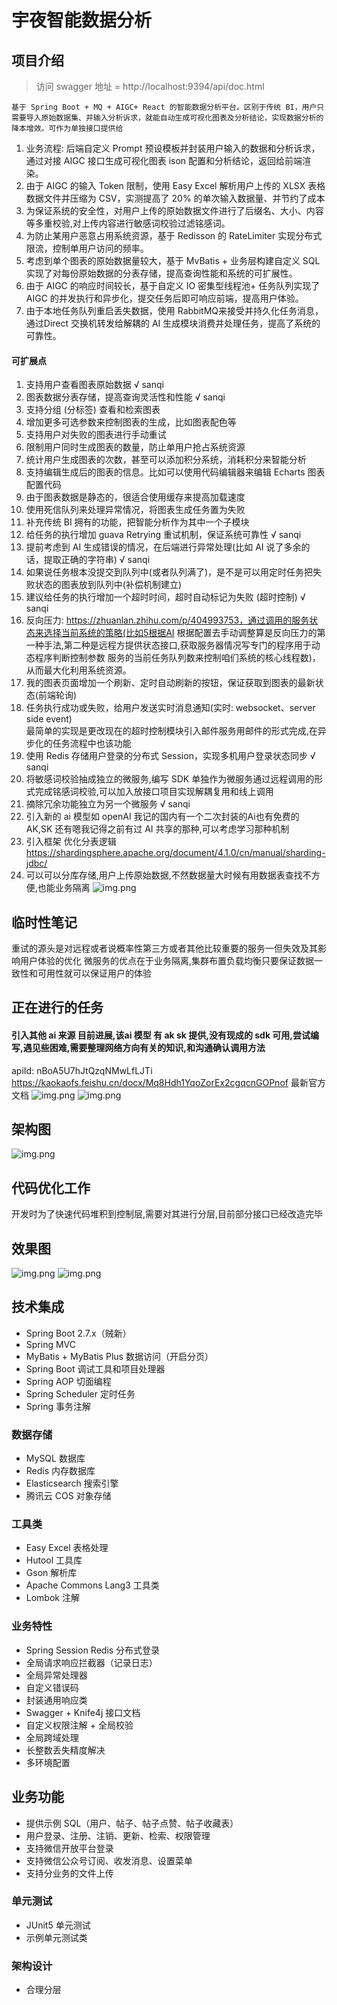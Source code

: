 # 宇夜智能数据分析

## 项目介绍

> 访问 swagger 地址 = http://localhost:9394/api/doc.html

    基于 Spring Boot + MQ + AIGC+ React 的智能数据分析平台。区别于传统 BI，用户只需要导入原始数据集、并输入分析诉求，就能自动生成可视化图表及分析结论，实现数据分析的降本增效。可作为单独接口提供给

1. 业务流程: 后端自定义 Prompt 预设模板并封装用户输入的数据和分析诉求，通过对接 AIGC 接口生成可视化图表 ison
   配置和分析结论，返回给前端渲染。
2. 由于 AIGC 的输入 Token 限制，使用 Easy Excel 解析用户上传的 XLSX 表格数据文件并压缩为 CSV，实测提高了 20%
   的单次输入数据量、并节约了成本
3. 为保证系统的安全性，对用户上传的原始数据文件进行了后缀名、大小、内容等多重校验,对上传内容进行敏感词校验过滤铭感词。
4. 为防止某用户恶意占用系统资源，基于 Redisson 的 RateLimiter 实现分布式限流，控制单用户访问的频率。
5. 考虑到单个图表的原始数据量较大，基于 MvBatis + 业务层构建自定义 SQL 实现了对每份原始数据的分表存储，提高查询性能和系统的可扩展性。
6. 由于 AIGC 的响应时间较长，基于自定义 IO 密集型线程池+ 任务队列实现了 AIGC
   的并发执行和异步化，提交任务后即可响应前端，提高用户体验。
7. 由于本地任务队列重启丢失数据，使用 RabbitMQ来接受并持久化任务消息，通过Direct 交换机转发给解耦的 AI
   生成模块消费并处理任务，提高了系统的可靠性。

#### 可扩展点

1. 支持用户查看图表原始数据 √ sanqi
2. 图表数据分表存储，提高查询灵活性和性能 √ sanqi
3. 支持分组 (分标签) 查看和检索图表
4. 增加更多可选参数来控制图表的生成，比如图表配色等
5. 支持用户对失败的图表进行手动重试
6. 限制用户同时生成图表的数量，防止单用户抢占系统资源
7. 统计用户生成图表的次数，甚至可以添加积分系统，消耗积分来智能分析
8. 支持编辑生成后的图表的信息。比如可以使用代码编辑器来编辑 Echarts 图表配置代码
9. 由于图表数据是静态的，很适合使用缓存来提高加载速度
19. 使用死信队列来处理异常情况，将图表生成任务置为失败
11. 补充传统 BI 拥有的功能，把智能分析作为其中一个子模块
12. 给任务的执行增加 guava Retrying 重试机制，保证系统可靠性 √ sanqi
13. 提前考虑到 AI 生成错误的情况，在后端进行异常处理(比如 AI 说了多余的话，提取正确的字符串) √ sanqi
14. 如果说任务根本没提交到队列中(或者队列满了)，是不是可以用定时任务把失败状态的图表放到队列中(补偿机制建立)
15. 建议给任务的执行增加一个超时时间，超时自动标记为失败 (超时控制) √ sanqi
16. 反向压力: https://zhuanlan.zhihu.com/p/404993753，通过调用的服务状态来选择当前系统的策略(比如5根据AI 
    根据配置去手动调整算是反向压力的第一种手法,第二种是远程方提供状态接口,获取服务器情况写专门的程序用于动态程序判断控制参数
    服务的当前任务队列数来控制咱们系统的核心线程数)，从而最大化利用系统资源。
17. 我的图表页面增加一个刷新、定时自动刷新的按钮，保证获取到图表的最新状态(前端轮询)
18. 任务执行成功或失败，给用户发送实时消息通知(实时: websocket、server side event)  
    最简单的实现是更改现在的超时控制模块引入邮件服务用邮件的形式完成,在异步化的任务流程中也该功能
19. 使用 Redis 存储用户登录的分布式 Session，实现多机用户登录状态同步 √ sanqi
20. 将敏感词校验抽成独立的微服务,编写 SDK 单独作为微服务通过远程调用的形式完成铭感词校验,可以加入放接口项目实现解耦复用和线上调用
21. 摘除冗余功能独立为另一个微服务 √ sanqi
22. 引入新的 ai 模型如 openAI 我记的国内有一个二次封装的Ai也有免费的 AK,SK 还有嗯我记得之前有过 AI 共享的那种,可以考虑学习那种机制
23. 引入框架 优化分表逻辑 https://shardingsphere.apache.org/document/4.1.0/cn/manual/sharding-jdbc/
24. 可以可以分库存储,用户上传原始数据,不然数据量大时候有用数据表查找不方便,也能业务隔离
![img.png](img/img7.png)

## 临时性笔记
重试的源头是对远程或者说概率性第三方或者其他比较重要的服务一但失效及其影响用户体验的优化
微服务的优点在于业务隔离,集群布置负载均衡只要保证数据一致性和可用性就可以保证用户的体验
    

## 正在进行的任务
#### 引入其他 ai 来源 目前进展,该ai 模型 有 ak sk 提供,没有现成的 sdk 可用,尝试编写,遇见些困难,需要整理网络方向有关的知识,和沟通确认调用方法
apiId: nBoA5U7hJtQzqNMwLfLJTi
https://kaokaofs.feishu.cn/docx/Mq8Hdh1YqoZorEx2cgqcnGOPnof 最新官方文档
![img.png](../../../img/img6.png)
![img.png](../../../img/img5.png)

## 架构图

![img.png](img/img.png)

## 代码优化工作

开发时为了快速代码堆积到控制层,需要对其进行分层,目前部分接口已经改造完毕

## 效果图

![img.png](img/img2.png)
![img.png](img/img3.png)

## 技术集成

- Spring Boot 2.7.x（贼新）
- Spring MVC
- MyBatis + MyBatis Plus 数据访问（开启分页）
- Spring Boot 调试工具和项目处理器
- Spring AOP 切面编程
- Spring Scheduler 定时任务
- Spring 事务注解

### 数据存储

- MySQL 数据库
- Redis 内存数据库
- Elasticsearch 搜索引擎
- 腾讯云 COS 对象存储

### 工具类

- Easy Excel 表格处理
- Hutool 工具库
- Gson 解析库
- Apache Commons Lang3 工具类
- Lombok 注解

### 业务特性

- Spring Session Redis 分布式登录
- 全局请求响应拦截器（记录日志）
- 全局异常处理器
- 自定义错误码
- 封装通用响应类
- Swagger + Knife4j 接口文档
- 自定义权限注解 + 全局校验
- 全局跨域处理
- 长整数丢失精度解决
- 多环境配置

## 业务功能

- 提供示例 SQL（用户、帖子、帖子点赞、帖子收藏表）
- 用户登录、注册、注销、更新、检索、权限管理
- 支持微信开放平台登录
- 支持微信公众号订阅、收发消息、设置菜单
- 支持分业务的文件上传

### 单元测试

- JUnit5 单元测试
- 示例单元测试类

### 架构设计

- 合理分层
